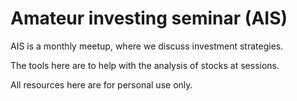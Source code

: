 # Amateur investing seminar (AIS)

AIS is a monthly meetup, where we discuss investment strategies.

The tools here are to help with the analysis of stocks at sessions.

All resources here are for personal use only.
